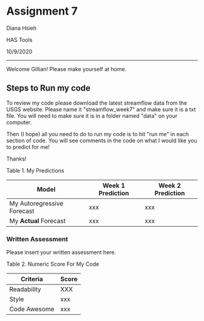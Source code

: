 # Assignment 7
Diana Hsieh

HAS Tools

10/9/2020

- - -

Welcome Gillian! Please make yourself at home.

## Steps to Run my code

To review my code please download the latest streamflow data from the USGS website. Please name it "streamflow_week7" and make sure it is a txt file. You will need to make sure it is in a folder named "data" on your computer.

Then (I hope) all you need to do to run my code is to hit "run me" in each section of code. You will see comments in the code on what I would like you to predict for me!

Thanks!

Table 1. My Predictions

|Model |  Week 1 Prediction | Week 2 Prediction |
|--- | --- | ---|
|My Autoregressive Forecast| xxx | xxx |
|My **Actual** Forecast | xxx | xxx |


### Written Assessment


Please insert your written assessment here.

Table 2. Numeric Score For My Code

|Criteria |  Score |
|--- | --- |
|Readability| XXX |
|Style | xxx |
| Code Awesome| xxx|
